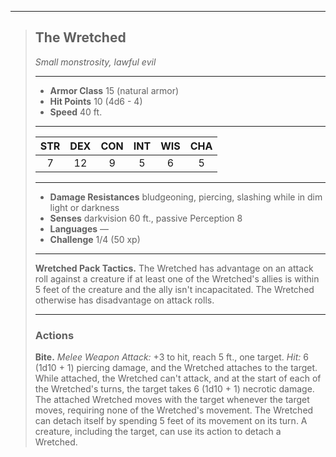 ***
> ## The Wretched
> *Small monstrosity, lawful evil*
> 
> ***
> 
> - **Armor Class** 15 (natural armor)
> - **Hit Points** 10 (4d6 - 4)
> - **Speed** 40 ft.
> 
> ***
> 
> |STR|DEX|CON|INT|WIS|CHA|
> |:---:|:---:|:---:|:---:|:---:|:---:|
> |7|12|9|5|6|5|
> 
> ***
> 
> - **Damage Resistances** bludgeoning, piercing, slashing while in dim light or darkness
> - **Senses** darkvision 60 ft., passive Perception 8
> - **Languages** —
> - **Challenge** 1/4 (50 xp)
> 
> ***
> 
> **Wretched Pack Tactics.** The Wretched has advantage on an attack roll against a creature if at least one of the Wretched's allies is within 5 feet of the creature and the ally isn't incapacitated. The Wretched otherwise has disadvantage on attack rolls.
> 
> ***
> 
> ### Actions
> **Bite.** *Melee Weapon Attack:* +3 to hit, reach 5 ft., one target. *Hit:* 6 (1d10 + 1) piercing damage, and the Wretched attaches to the target. While attached, the Wretched can't attack, and at the start of each of the Wretched's turns, the target takes 6 (1d10 + 1) necrotic damage.  
> The attached Wretched moves with the target whenever the target moves, requiring none of the Wretched's movement. The Wretched can detach itself by spending 5 feet of its movement on its turn. A creature, including the target, can use its action to detach a Wretched.